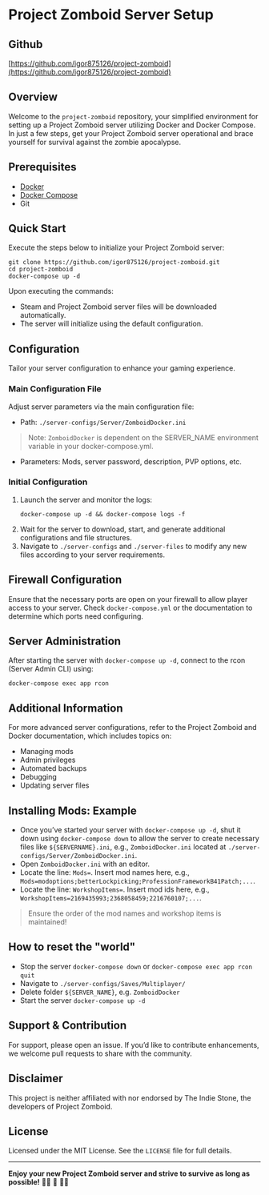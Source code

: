 # Project Zomboid Server Setup

## Github
[https://github.com/igor875126/project-zomboid](https://github.com/igor875126/project-zomboid)

## Overview
Welcome to the `project-zomboid` repository, your simplified environment for setting up a Project Zomboid server utilizing Docker and Docker Compose. In just a few steps, get your Project Zomboid server operational and brace yourself for survival against the zombie apocalypse.

## Prerequisites
- [Docker](https://docs.docker.com/get-docker/)
- [Docker Compose](https://docs.docker.com/compose/install/)
- Git

## Quick Start
Execute the steps below to initialize your Project Zomboid server:

```shell
git clone https://github.com/igor875126/project-zomboid.git
cd project-zomboid
docker-compose up -d
```

Upon executing the commands:
- Steam and Project Zomboid server files will be downloaded automatically.
- The server will initialize using the default configuration.

## Configuration
Tailor your server configuration to enhance your gaming experience.

### Main Configuration File
Adjust server parameters via the main configuration file:
- Path: `./server-configs/Server/ZomboidDocker.ini`
> Note: `ZomboidDocker` is dependent on the SERVER_NAME environment variable in your docker-compose.yml.

- Parameters: Mods, server password, description, PVP options, etc.

### Initial Configuration
1. Launch the server and monitor the logs:
   ```shell
   docker-compose up -d && docker-compose logs -f
   ```
2. Wait for the server to download, start, and generate additional configurations and file structures.
3. Navigate to `./server-configs` and `./server-files` to modify any new files according to your server requirements.

## Firewall Configuration
Ensure that the necessary ports are open on your firewall to allow player access to your server. Check `docker-compose.yml` or the documentation to determine which ports need configuring.

## Server Administration
After starting the server with `docker-compose up -d`, connect to the rcon (Server Admin CLI) using:

```shell
docker-compose exec app rcon
```

## Additional Information
For more advanced server configurations, refer to the Project Zomboid and Docker documentation, which includes topics on:
- Managing mods
- Admin privileges
- Automated backups
- Debugging
- Updating server files

## Installing Mods: Example
- Once you’ve started your server with `docker-compose up -d`, shut it down using `docker-compose down` to allow the server to create necessary files like `${SERVERNAME}.ini`, e.g., `ZomboidDocker.ini` located at `./server-configs/Server/ZomboidDocker.ini`.
- Open `ZomboidDocker.ini` with an editor.
- Locate the line: `Mods=`. Insert mod names here, e.g., `Mods=modoptions;betterLockpicking;ProfessionFrameworkB41Patch;...`.
- Locate the line: `WorkshopItems=`. Insert mod ids here, e.g., `WorkshopItems=2169435993;2368058459;2216760107;...`.
> Ensure the order of the mod names and workshop items is maintained!

## How to reset the "world"
- Stop the server `docker-compose down` or `docker-compose exec app rcon` `quit`
- Navigate to `./server-configs/Saves/Multiplayer/`
- Delete folder `${SERVER_NAME}`, e.g. `ZomboidDocker`
- Start the server `docker-compose up -d`

## Support & Contribution
For support, please open an issue. If you’d like to contribute enhancements, we welcome pull requests to share with the community.

## Disclaimer
This project is neither affiliated with nor endorsed by The Indie Stone, the developers of Project Zomboid.

## License
Licensed under the MIT License. See the `LICENSE` file for full details.

---

**Enjoy your new Project Zomboid server and strive to survive as long as possible!** 🧟‍♂️ 🏡 🧟‍♀️